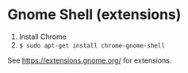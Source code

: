 # Gnome Shell (extensions)

1. Install Chrome
2. ```$ sudo apt-get install chrome-gnome-shell```

See https://extensions.gnome.org/ for extensions.